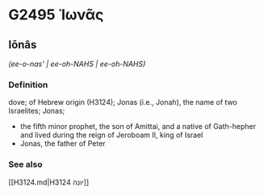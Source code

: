 # G2495 Ἰωνᾶς

## Iōnâs

_(ee-o-nas' | ee-oh-NAHS | ee-oh-NAHS)_

### Definition

dove; of Hebrew origin (H3124); Jonas (i.e., Jonah), the name of two Israelites; Jonas; 

- the fifth minor prophet, the son of Amittai, and a native of Gath-hepher and lived during the reign of Jeroboam II, king of Israel
- Jonas, the father of Peter

### See also

[[H3124.md|H3124 יונה]]
